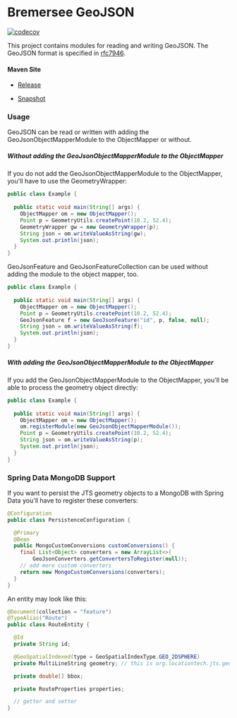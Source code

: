 # Bremersee GeoJSON

[![codecov](https://codecov.io/gh/bremersee/geojson/branch/develop/graph/badge.svg)](https://codecov.io/gh/bremersee/geojson)

This project contains modules for reading and writing GeoJSON.
The GeoJSON format is specified in [rfc7946](https://tools.ietf.org/html/rfc7946).

#### Maven Site

- [Release](https://bremersee.github.io/geojson/index.html)

- [Snapshot](https://nexus.bremersee.org/repository/maven-sites/geojson/2.0.6-SNAPSHOT/index.html)

### Usage

GeoJSON can be read or written with adding the GeoJsonObjectMapperModule to the ObjectMapper or 
without.
  
##### Without adding the GeoJsonObjectMapperModule to the ObjectMapper

If you do not add the GeoJsonObjectMapperModule to the ObjectMapper, you'll have to use the GeometryWrapper:

```java
public class Example {
  
  public static void main(String[] args) {
    ObjectMapper om = new ObjectMapper();
    Point p = GeometryUtils.createPoint(10.2, 52.4);
    GeometryWrapper gw = new GeometryWrapper(p);
    String json = om.writeValueAsString(gw);
    System.out.println(json);
  }
}
```

GeoJsonFeature and GeoJsonFeatureCollection can be used without adding the module to the object 
mapper, too.

```java
public class Example {
  
  public static void main(String[] args) {
    ObjectMapper om = new ObjectMapper();
    Point p = GeometryUtils.createPoint(10.2, 52.4);
    GeoJsonFeature f = new GeoJsonFeature("id", p, false, null);
    String json = om.writeValueAsString(f);
    System.out.println(json);
  }
}
```
  
##### With adding the GeoJsonObjectMapperModule to the ObjectMapper

If you add the GeoJsonObjectMapperModule to the ObjectMapper, you'll be able to process the geometry
object directly:

```java
public class Example {
  
  public static void main(String[] args) {
    ObjectMapper om = new ObjectMapper();
    om.registerModule(new GeoJsonObjectMapperModule());
    Point p = GeometryUtils.createPoint(10.2, 52.4);
    String json = om.writeValueAsString(p);
    System.out.println(json);
  }
}
```

### Spring Data MongoDB Support

If you want to persist the JTS geometry objects to a MongoDB with Spring Data you'll have to 
register these converters:

```java
@Configuration
public class PersistenceConfiguration {

  @Primary
  @Bean
  public MongoCustomConversions customConversions() {
    final List<Object> converters = new ArrayList<>(
        GeoJsonConverters.getConvertersToRegister(null));
    // add more custom converters
    return new MongoCustomConversions(converters);
  }
}
```

An entity may look like this:

```java
@Document(collection = "feature")
@TypeAlias("Route")
public class RouteEntity {

  @Id
  private String id;

  @GeoSpatialIndexed(type = GeoSpatialIndexType.GEO_2DSPHERE)
  private MultiLineString geometry; // this is org.locationtech.jts.geom.MultiLineString

  private double[] bbox;

  private RouteProperties properties;

  // getter and setter
}
```
